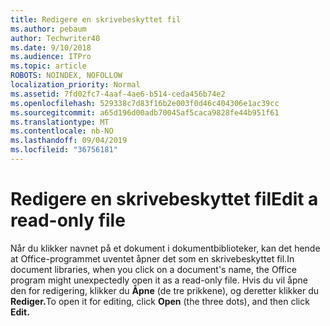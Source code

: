 ```yaml
---
title: Redigere en skrivebeskyttet fil
ms.author: pebaum
author: Techwriter40
ms.date: 9/10/2018
ms.audience: ITPro
ms.topic: article
ROBOTS: NOINDEX, NOFOLLOW
localization_priority: Normal
ms.assetid: 7fd02fc7-4aaf-4ae6-b514-ceda456b74e2
ms.openlocfilehash: 529338c7d83f16b2e003f0d46c404306e1ac39cc
ms.sourcegitcommit: a65d196d00adb70045af5caca9828fe44b951f61
ms.translationtype: MT
ms.contentlocale: nb-NO
ms.lasthandoff: 09/04/2019
ms.locfileid: "36756181"
---
```

# <a name="edit-a-read-only-file"></a><span data-ttu-id="69eda-102">Redigere en skrivebeskyttet fil</span><span class="sxs-lookup"><span data-stu-id="69eda-102">Edit a read-only file</span></span>

<span data-ttu-id="69eda-103">Når du klikker navnet på et dokument i dokumentbiblioteker, kan det hende at Office-programmet uventet åpner det som en skrivebeskyttet fil.</span><span class="sxs-lookup"><span data-stu-id="69eda-103">In document libraries, when you click on a document's name, the Office program might unexpectedly open it as a read-only file.</span></span> <span data-ttu-id="69eda-104">Hvis du vil åpne den for redigering, klikker du **Åpne** (de tre prikkene), og deretter klikker du **Rediger.**</span><span class="sxs-lookup"><span data-stu-id="69eda-104">To open it for editing, click **Open** (the three dots), and then click **Edit.**</span></span>
  

